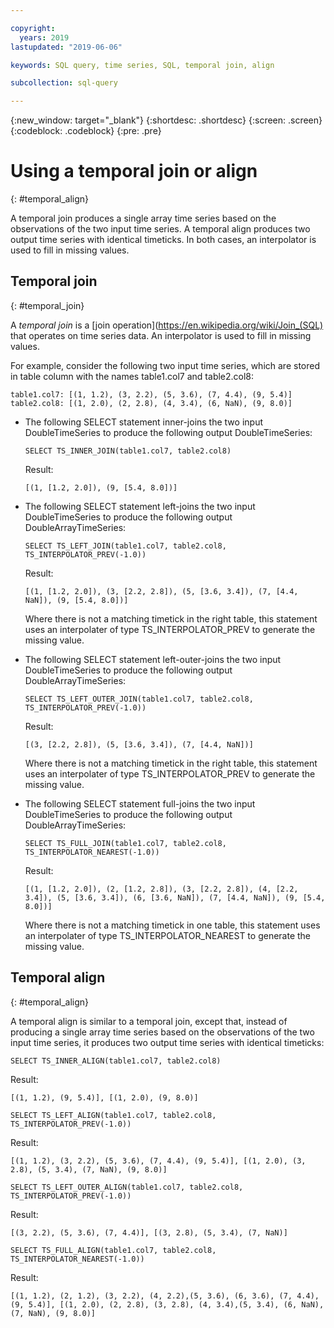 ```yaml
---

copyright:
  years: 2019
lastupdated: "2019-06-06"

keywords: SQL query, time series, SQL, temporal join, align

subcollection: sql-query

---
```


{:new_window: target="_blank"}
{:shortdesc: .shortdesc}
{:screen: .screen}
{:codeblock: .codeblock}
{:pre: .pre}

# Using a temporal join or align
{: #temporal_align}

A temporal join produces a single array time series based on the observations of the two input time series. 
A temporal align produces two output time series with identical timeticks. In both cases, an interpolator is used to fill in missing values.

## Temporal join
{: #temporal_join}

A *temporal join* is a [join operation](https://en.wikipedia.org/wiki/Join_(SQL) that operates on time series data. An interpolator is used to fill in missing values.

For example, consider the following two input time series, which are stored in table column with the names table1.col7 and table2.col8:  

`table1.col7: [(1, 1.2), (3, 2.2), (5, 3.6), (7, 4.4), (9, 5.4)]`
`table2.col8: [(1, 2.0), (2, 2.8), (4, 3.4), (6, NaN), (9, 8.0)]`  

- The following SELECT statement inner-joins the two input DoubleTimeSeries to produce the following output DoubleTimeSeries:  

  ```
  SELECT TS_INNER_JOIN(table1.col7, table2.col8)
  ```

  Result:  

  `[(1, [1.2, 2.0]), (9, [5.4, 8.0])]`  

- The following SELECT statement left-joins the two input DoubleTimeSeries to produce the following output DoubleArrayTimeSeries:  

  ```
  SELECT TS_LEFT_JOIN(table1.col7, table2.col8, TS_INTERPOLATOR_PREV(-1.0))
  ```

  Result:  

  `[(1, [1.2, 2.0]), (3, [2.2, 2.8]), (5, [3.6, 3.4]), (7, [4.4, NaN]), (9, [5.4, 8.0])]`  

  Where there is not a matching timetick in the right table, this statement uses an interpolater of type TS_INTERPOLATOR_PREV to generate the missing value.

- The following SELECT statement left-outer-joins the two input DoubleTimeSeries to produce the following output DoubleArrayTimeSeries:  
  ```
  SELECT TS_LEFT_OUTER_JOIN(table1.col7, table2.col8, TS_INTERPOLATOR_PREV(-1.0))
  ```

  Result:  

  `[(3, [2.2, 2.8]), (5, [3.6, 3.4]), (7, [4.4, NaN])]`  

  Where there is not a matching timetick in the right table, this statement uses an interpolater of type TS_INTERPOLATOR_PREV to generate the missing value.  

- The following SELECT statement full-joins the two input DoubleTimeSeries to produce the following output DoubleArrayTimeSeries:  

  ```
  SELECT TS_FULL_JOIN(table1.col7, table2.col8, TS_INTERPOLATOR_NEAREST(-1.0))
  ```

  Result:  

  `[(1, [1.2, 2.0]), (2, [1.2, 2.8]), (3, [2.2, 2.8]), (4, [2.2, 3.4]), (5, [3.6, 3.4]), (6, [3.6, NaN]), (7, [4.4, NaN]), (9, [5.4, 8.0])]`  

  Where there is not a matching timetick in one table, this statement uses an interpolater of type TS_INTERPOLATOR_NEAREST to generate the missing value.


## Temporal align
{: #temporal_align}

A temporal align is similar to a temporal join, except that, instead of producing a single array time series based on the observations of the two input time series, it produces two output time series with identical timeticks:  

```
SELECT TS_INNER_ALIGN(table1.col7, table2.col8)
```

Result:  

`[(1, 1.2), (9, 5.4)], [(1, 2.0), (9, 8.0)]`

```
SELECT TS_LEFT_ALIGN(table1.col7, table2.col8, TS_INTERPOLATOR_PREV(-1.0))
```

Result:

`[(1, 1.2), (3, 2.2), (5, 3.6), (7, 4.4), (9, 5.4)], [(1, 2.0), (3, 2.8), (5, 3.4), (7, NaN), (9, 8.0)]` 

```
SELECT TS_LEFT_OUTER_ALIGN(table1.col7, table2.col8, TS_INTERPOLATOR_PREV(-1.0))
```

Result:

`[(3, 2.2), (5, 3.6), (7, 4.4)], [(3, 2.8), (5, 3.4), (7, NaN)]`

```
SELECT TS_FULL_ALIGN(table1.col7, table2.col8, TS_INTERPOLATOR_NEAREST(-1.0))
```

Result:

`[(1, 1.2), (2, 1.2), (3, 2.2), (4, 2.2),(5, 3.6), (6, 3.6), (7, 4.4), (9, 5.4)], [(1, 2.0), (2, 2.8), (3, 2.8), (4, 3.4),(5, 3.4), (6, NaN), (7, NaN), (9, 8.0)]`


